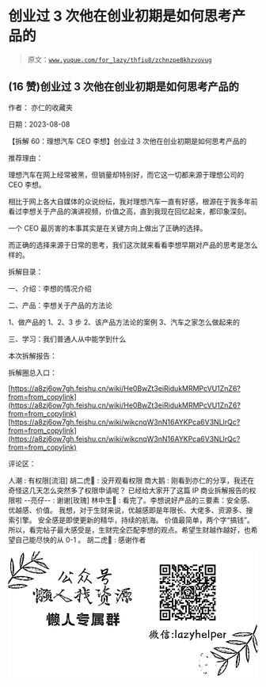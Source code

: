 # 创业过 3 次他在创业初期是如何思考产品的

> 原文：[`www.yuque.com/for_lazy/thfiu8/zchnzpe8khzvovug`](https://www.yuque.com/for_lazy/thfiu8/zchnzpe8khzvovug)



## (16 赞)创业过 3 次他在创业初期是如何思考产品的 

作者： 亦仁的收藏夹 

日期：2023-08-08 

【拆解 60：理想汽车 CEO 李想】创业过 3 次他在创业初期是如何思考产品的 

推荐理由： 

理想汽车在网上经常被黑，但销量却特别好，而它这一切都来源于理想公司的 CEO 李想。 

相比于网上各大自媒体的众说纷纭，我对理想汽车一直有好感，根源在于我多年前看过李想关于产品的演讲视频，价值之高，直到我现在回忆起来，都印象深刻。 

一个 CEO 最厉害的本事其实是在关键方向上做出了正确的选择。 

而正确的选择来源于日常的思考，我们这次就来看看李想早期对产品的思考是怎么样的。 

拆解目录： 

一、介绍：李想的情况介绍 

二、产品：李想关于产品的方法论 

1、做产品的 1、2、3 步 2、该产品方法论的案例 3、汽车之家怎么做起来的 

三、学习：我们普通人从中能学到什么 

本次拆解报告： 

拆解圈总入口： 

[https://a8zj6ow7gh.feishu.cn/wiki/He0BwZt3eiRidukMRMPcVU1ZnZ6?from=from_copylink](https://a8zj6ow7gh.feishu.cn/wiki/He0BwZt3eiRidukMRMPcVU1ZnZ6?from=from_copylink)[https://a8zj6ow7gh.feishu.cn/wiki/wikcnqW3nN16AYKPca6V3NLlrQc?from=from_copylink](https://a8zj6ow7gh.feishu.cn/wiki/wikcnqW3nN16AYKPca6V3NLlrQc?from=from_copylink) 

评论区： 

人潮 : 有权限[流泪] 胡二虎🐯 : 没开观看权限 商大鹅 : 刚看到亦仁的分享，我还在奇怪这几天怎么突然多了权限申请呢？ 已经给大家开了这篇 IP 商业拆解报告的权限啦 --亮仔-- : 谢谢[玫瑰] 林中生🍃 : 看完了。李想说好产品的三要素：安全感、优越感、价值。 我想，对于生财来说，优越感即是年限长、大佬多、资源多、搜索引擎。 安全感是即使更新的精华，持续的航海。 价值最简单，两个字“搞钱”。 所以，看完帖子最大感受是，生财完全匹配李想的观点。希望生财越作越好，也希望自己能尽快的从 0-1 。 胡二虎🐯 : 感谢作者 

![](img/894d30a529e7c37bcd3392323c99941c.png)  